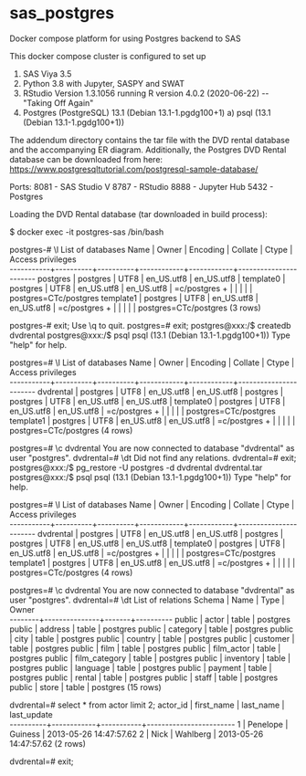 # sas_postgres
Docker compose platform for using Postgres backend to SAS

This docker compose cluster is configured to set up 
1) SAS Viya 3.5
2) Python 3.8 with Jupyter, SASPY and SWAT
3) RStudio Version 1.3.1056 running R version 4.0.2 (2020-06-22) -- "Taking Off Again"
4) Postgres (PostgreSQL) 13.1 (Debian 13.1-1.pgdg100+1)
  a) psql (13.1 (Debian 13.1-1.pgdg100+1))

The addendum directory contains the tar file with the DVD rental database and the accompanying ER diagram.
Additionally, the Postgres DVD Rental database can be downloaded from here:
https://www.postgresqltutorial.com/postgresql-sample-database/


Ports: 
  8081 - SAS Studio V
  8787 - RStudio
  8888 - Jupyter Hub
  5432 - Postgres
  
  
Loading the DVD Rental database (tar downloaded in build process):

$ docker exec -it postgres-sas /bin/bash
 
  postgres-# \l
                                 List of databases
   Name    |  Owner   | Encoding |  Collate   |   Ctype    |   Access privileges   
-----------+----------+----------+------------+------------+-----------------------
 postgres  | postgres | UTF8     | en_US.utf8 | en_US.utf8 | 
 template0 | postgres | UTF8     | en_US.utf8 | en_US.utf8 | =c/postgres          +
           |          |          |            |            | postgres=CTc/postgres
 template1 | postgres | UTF8     | en_US.utf8 | en_US.utf8 | =c/postgres          +
           |          |          |            |            | postgres=CTc/postgres
(3 rows)

postgres-# exit;
Use \q to quit.
postgres=# exit;
postgres@xxx:/$ createdb dvdrental
postgres@xxx:/$ psql 
psql (13.1 (Debian 13.1-1.pgdg100+1))
Type "help" for help.

postgres=# \l
                                 List of databases
   Name    |  Owner   | Encoding |  Collate   |   Ctype    |   Access privileges   
-----------+----------+----------+------------+------------+-----------------------
 dvdrental | postgres | UTF8     | en_US.utf8 | en_US.utf8 | 
 postgres  | postgres | UTF8     | en_US.utf8 | en_US.utf8 | 
 template0 | postgres | UTF8     | en_US.utf8 | en_US.utf8 | =c/postgres          +
           |          |          |            |            | postgres=CTc/postgres
 template1 | postgres | UTF8     | en_US.utf8 | en_US.utf8 | =c/postgres          +
           |          |          |            |            | postgres=CTc/postgres
(4 rows)

postgres=# \c dvdrental
You are now connected to database "dvdrental" as user "postgres".
dvdrental=# \dt
Did not find any relations.
dvdrental=# exit;
postgres@xxx:/$ pg_restore -U postgres -d dvdrental dvdrental.tar
postgres@xxx:/$ psql
psql (13.1 (Debian 13.1-1.pgdg100+1))
Type "help" for help.

postgres=# \l
                                 List of databases
   Name    |  Owner   | Encoding |  Collate   |   Ctype    |   Access privileges   
-----------+----------+----------+------------+------------+-----------------------
 dvdrental | postgres | UTF8     | en_US.utf8 | en_US.utf8 | 
 postgres  | postgres | UTF8     | en_US.utf8 | en_US.utf8 | 
 template0 | postgres | UTF8     | en_US.utf8 | en_US.utf8 | =c/postgres          +
           |          |          |            |            | postgres=CTc/postgres
 template1 | postgres | UTF8     | en_US.utf8 | en_US.utf8 | =c/postgres          +
           |          |          |            |            | postgres=CTc/postgres
(4 rows)

postgres=# \c dvdrental
You are now connected to database "dvdrental" as user "postgres".
dvdrental=# \dt
             List of relations
 Schema |     Name      | Type  |  Owner   
--------+---------------+-------+----------
 public | actor         | table | postgres
 public | address       | table | postgres
 public | category      | table | postgres
 public | city          | table | postgres
 public | country       | table | postgres
 public | customer      | table | postgres
 public | film          | table | postgres
 public | film_actor    | table | postgres
 public | film_category | table | postgres
 public | inventory     | table | postgres
 public | language      | table | postgres
 public | payment       | table | postgres
 public | rental        | table | postgres
 public | staff         | table | postgres
 public | store         | table | postgres
(15 rows)

dvdrental=# select * from actor limit 2;
 actor_id | first_name | last_name |      last_update       
----------+------------+-----------+------------------------
        1 | Penelope   | Guiness   | 2013-05-26 14:47:57.62
        2 | Nick       | Wahlberg  | 2013-05-26 14:47:57.62
(2 rows)

dvdrental=# exit;
